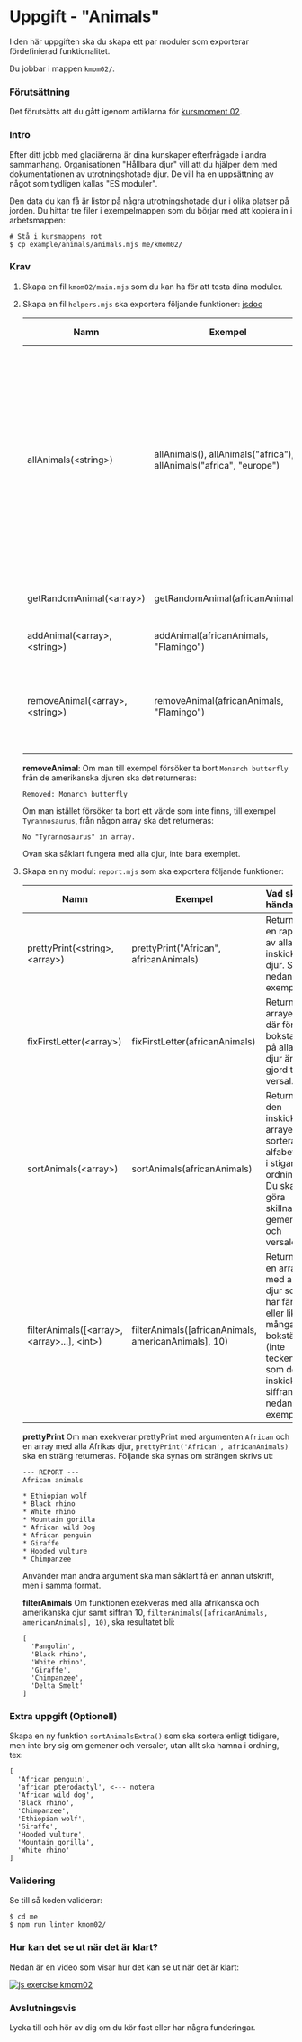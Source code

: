 # Uppgift - "Animals"

I den här uppgiften ska du skapa ett par moduler som exporterar fördefinierad funktionalitet.

Du jobbar i mappen `kmom02/`.

### Förutsättning

Det förutsätts att du gått igenom artiklarna för [kursmoment 02](../../articles/kmom02).

### Intro

Efter ditt jobb med glaciärerna är dina kunskaper efterfrågade i andra sammanhang. Organisationen "Hållbara djur" vill att du hjälper dem med dokumentationen av utrotningshotade djur. De vill ha en uppsättning av något som tydligen kallas "ES moduler".

Den data du kan få är listor på några utrotningshotade djur i olika platser på jorden. Du hittar tre filer i exempelmappen som du börjar med att kopiera in i arbetsmappen:

```console
# Stå i kursmappens rot
$ cp example/animals/animals.mjs me/kmom02/
```

### Krav

1. Skapa en fil `kmom02/main.mjs` som du kan ha för att testa dina moduler.

1. Skapa en fil `helpers.mjs` ska exportera följande funktioner:
   [jsdoc](../../example/animals/jsdoc/index.html)

   | Namn                                        | Exempel                                                            | Vad ska hända?                                                                                                                                                                                                                                   |
   | ------------------------------------------- | ------------------------------------------------------------------ | :----------------------------------------------------------------------------------------------------------------------------------------------------------------------------------------------------------------------------------------------- |
   | allAnimals(&lt;string&gt;)                  | allAnimals(), allAnimals("africa"), allAnimals("africa", "europe") | Returnera en array med alla djur från &lt;string&gt;. Giltiga argument är `africa`, `europe`, `america`. Om inget argument skickas med ska det returneras en sammanslagen array med samtliga djur. Det ska fungera med 0, 1, 2 eller 3 argument. |
   | getRandomAnimal(&lt;array&gt;)              | getRandomAnimal(africanAnimals)                                    | Returnera ett slumpmässigt djur från arrayen.                                                                                                                                                                                                    |
   | addAnimal(&lt;array&gt;, &lt;string&gt;)    | addAnimal(africanAnimals, "Flamingo")                              | Lägg till ett nytt djur i listan.                                                                                                                                                                                                                |
   | removeAnimal(&lt;array&gt;, &lt;string&gt;) | removeAnimal(africanAnimals, "Flamingo")                           | Ta bort ett djur från listan. Returnera information om det gick bra eller inte. Se nedan för exempel.                                                                                                                                            |

   **removeAnimal**: Om man till exempel försöker ta bort `Monarch butterfly` från de amerikanska djuren ska det returneras:

   ```console
   Removed: Monarch butterfly
   ```

   Om man istället försöker ta bort ett värde som inte finns, till exempel `Tyrannosaurus`, från någon array ska det returneras:

   ```console
   No "Tyrannosaurus" in array.
   ```

   Ovan ska såklart fungera med alla djur, inte bara exemplet.

1. Skapa en ny modul: `report.mjs` som ska exportera följande funktioner:

   | Namn                                                          | Exempel                                              | Vad ska hända?                                                                                                                            |
   | ------------------------------------------------------------- | ---------------------------------------------------- | :---------------------------------------------------------------------------------------------------------------------------------------- |
   | prettyPrint(&lt;string&gt;, &lt;array&gt;)                    | prettyPrint("African", africanAnimals)               | Returnera en rapport av alla inskickade djur. Se nedan för exempel.                                                                       |
   | fixFirstLetter(&lt;array&gt;)                                 | fixFirstLetter(africanAnimals)                       | Returnera arrayen där första bokstaven på alla djur är gjord till versal.                                                                 |
   | sortAnimals(&lt;array&gt;)                                    | sortAnimals(africanAnimals)                          | Returnera den inskickade arrayen sorterad alfabetiskt i stigande ordning. Du ska göra skillnad på gemener och versaler.                   |
   | filterAnimals([&lt;array&gt;, &lt;array&gt;...], &lt;int&gt;) | filterAnimals([africanAnimals, americanAnimals], 10) | Returnera en array med alla djur som har färre eller lika många bokstäver (inte tecken) som den inskickade siffran. Se nedan för exempel. |

   **prettyPrint** Om man exekverar prettyPrint med argumenten `African` och en array med alla Afrikas djur, `prettyPrint('African', africanAnimals)` ska en sträng returneras. Följande ska synas om strängen skrivs ut:

   ```console
   --- REPORT ---
   African animals

   * Ethiopian wolf
   * Black rhino
   * White rhino
   * Mountain gorilla
   * African wild Dog
   * African penguin
   * Giraffe
   * Hooded vulture
   * Chimpanzee
   ```

   Använder man andra argument ska man såklart få en annan utskrift, men i samma format.

   **filterAnimals** Om funktionen exekveras med alla afrikanska och amerikanska djur samt siffran 10, `filterAnimals([africanAnimals, americanAnimals], 10)`, ska resultatet bli:

   ```console
   [
     'Pangolin',
     'Black rhino',
     'White rhino',
     'Giraffe',
     'Chimpanzee',
     'Delta Smelt'
   ]
   ```

### Extra uppgift (Optionell)

Skapa en ny funktion `sortAnimalsExtra()` som ska sortera enligt tidigare, men inte bry sig om gemener och versaler, utan allt ska hamna i ordning, tex:

```console
[
  'African penguin',
  'african pterodactyl', <--- notera
  'African wild dog',
  'Black rhino',
  'Chimpanzee',
  'Ethiopian wolf',
  'Giraffe',
  'Hooded vulture',
  'Mountain gorilla',
  'White rhino'
]
```

### Validering

Se till så koden validerar:

```console
$ cd me
$ npm run linter kmom02/
```

### Hur kan det se ut när det är klart?

Nedan är en video som visar hur det kan se ut när det är klart:

[![js exercise kmom02](https://img.youtube.com/vi/EKFOlAsJDkE/0.jpg)](https://www.youtube.com/watch?v=EKFOlAsJDkE)

### Avslutningsvis

Lycka till och hör av dig om du kör fast eller har några funderingar.

<!-- [TBD: Länk till issues](#) -->
